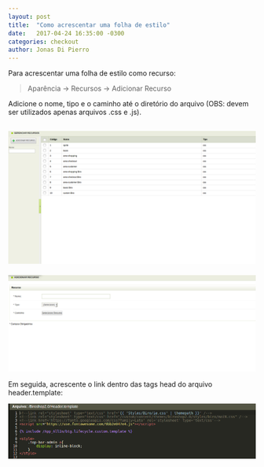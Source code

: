 ```yaml
---
layout: post
title:  "Como acrescentar uma folha de estilo"
date:   2017-04-24 16:35:00 -0300
categories: checkout
author: Jonas Di Pierro
---
```


Para acrescentar uma folha de estilo como recurso:

>Aparência -> Recursos -> Adicionar Recurso

Adicione o nome, tipo e o caminho até o diretório do arquivo (OBS: devem ser utilizados apenas arquivos .css e .js).

![Acrescentando uma folha de estilo como recurso](/assets/images/adicionarrecurso.png)
--
![Acrescentando uma folha de estilo como recurso](/assets/images/recursonometipodiretorio.png)

Em seguida, acrescente o link dentro das tags head do arquivo header.template:

![Acrescentando uma folha de estilo dentro do Header.template](/assets/images/linkcssnocodigo.png)